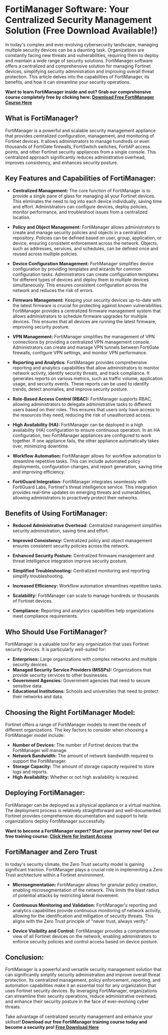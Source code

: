 # FortiManager Software: Your Centralized Security Management Solution (Free Download Available!)

In today's complex and ever-evolving cybersecurity landscape, managing multiple security devices can be a daunting task.  Organizations are constantly facing new threats and vulnerabilities, requiring them to deploy and maintain a wide range of security solutions.  FortiManager software offers a centralized and comprehensive solution for managing Fortinet devices, simplifying security administration and improving overall threat protection.  This article delves into the capabilities of FortiManager, its benefits, and how it can streamline your security operations.

**Want to learn FortiManager inside and out? Grab our comprehensive course completely free by clicking here: [Download Free FortiManager Course Here](https://udemywork.com/fortimanager-software)**

## What is FortiManager?

FortiManager is a powerful and scalable security management appliance that provides centralized configuration, management, and monitoring of Fortinet devices.  It allows administrators to manage hundreds or even thousands of FortiGate firewalls, FortiSwitch switches, FortiAP access points, and other Fortinet security appliances from a single console.  This centralized approach significantly reduces administrative overhead, improves consistency, and enhances security posture.

## Key Features and Capabilities of FortiManager:

*   **Centralized Management:**  The core function of FortiManager is to provide a single pane of glass for managing all your Fortinet devices.  This eliminates the need to log into each device individually, saving time and effort.  Administrators can configure devices, deploy policies, monitor performance, and troubleshoot issues from a centralized location.

*   **Policy and Object Management:**  FortiManager allows administrators to create and manage security policies and objects in a centralized repository.  Policies can be defined based on user, group, application, or device, ensuring consistent enforcement across the network.  Objects, such as addresses, services, and schedules, can be defined once and reused across multiple policies.

*   **Device Configuration Management:**  FortiManager simplifies device configuration by providing templates and wizards for common configuration tasks.  Administrators can create configuration templates for different types of devices and deploy them to multiple devices simultaneously.  This ensures consistent configuration across the network and reduces the risk of errors.

*   **Firmware Management:**  Keeping your security devices up-to-date with the latest firmware is crucial for protecting against known vulnerabilities.  FortiManager provides a centralized firmware management system that allows administrators to schedule firmware upgrades for multiple devices.  This ensures that all devices are running the latest firmware, improving security posture.

*   **VPN Management:**  FortiManager simplifies the management of VPN connections by providing a centralized VPN management console.  Administrators can create and manage VPN tunnels between FortiGate firewalls, configure VPN settings, and monitor VPN performance.

*   **Reporting and Analytics:**  FortiManager provides comprehensive reporting and analytics capabilities that allow administrators to monitor network activity, identify security threats, and track compliance.  It generates reports on various metrics, such as traffic volume, application usage, and security events. These reports can be used to identify trends, detect anomalies, and improve security posture.

*   **Role-Based Access Control (RBAC):**  FortiManager supports RBAC, allowing administrators to delegate administrative tasks to different users based on their roles.  This ensures that users only have access to the resources they need, reducing the risk of unauthorized access.

*   **High Availability (HA):**  FortiManager can be deployed in a high availability (HA) configuration to ensure continuous operation.  In an HA configuration, two FortiManager appliances are configured to work together.  If one appliance fails, the other appliance automatically takes over, minimizing downtime.

*   **Workflow Automation:**  FortiManager allows for workflow automation to streamline repetitive tasks. This can include automated policy deployments, configuration changes, and report generation, saving time and improving efficiency.

*   **FortiGuard Integration:** FortiManager integrates seamlessly with FortiGuard Labs, Fortinet's threat intelligence service. This integration provides real-time updates on emerging threats and vulnerabilities, allowing administrators to proactively protect their networks.

## Benefits of Using FortiManager:

*   **Reduced Administrative Overhead:**  Centralized management simplifies security administration, saving time and effort.

*   **Improved Consistency:**  Centralized policy and object management ensures consistent security policies across the network.

*   **Enhanced Security Posture:**  Centralized firmware management and threat intelligence integration improve security posture.

*   **Simplified Troubleshooting:**  Centralized monitoring and reporting simplify troubleshooting.

*   **Increased Efficiency:**  Workflow automation streamlines repetitive tasks.

*   **Scalability:**  FortiManager can scale to manage hundreds or thousands of Fortinet devices.

*   **Compliance:**  Reporting and analytics capabilities help organizations meet compliance requirements.

## Who Should Use FortiManager?

FortiManager is a valuable tool for any organization that uses Fortinet security devices. It is particularly well-suited for:

*   **Enterprises:** Large organizations with complex networks and multiple security devices.
*   **Managed Security Service Providers (MSSPs):**  Organizations that provide security services to other businesses.
*   **Government Agencies:**  Government agencies that need to secure sensitive data.
*   **Educational Institutions:**  Schools and universities that need to protect their networks and data.

## Choosing the Right FortiManager Model:

Fortinet offers a range of FortiManager models to meet the needs of different organizations. The key factors to consider when choosing a FortiManager model include:

*   **Number of Devices:**  The number of Fortinet devices that the FortiManager will manage.
*   **Network Bandwidth:**  The amount of network bandwidth required to support the FortiManager.
*   **Storage Capacity:**  The amount of storage capacity required to store logs and reports.
*   **High Availability:**  Whether or not high availability is required.

## Deploying FortiManager:

FortiManager can be deployed as a physical appliance or a virtual machine. The deployment process is relatively straightforward and well-documented. Fortinet provides comprehensive documentation and support to help organizations deploy FortiManager successfully.

**Want to become a FortiManager expert? Start your journey now! Get our free training course: [Click Here for Instant Access](https://udemywork.com/fortimanager-software)**

## FortiManager and Zero Trust

In today's security climate, the Zero Trust security model is gaining significant traction. FortiManager plays a crucial role in implementing a Zero Trust architecture within a Fortinet environment.

*   **Microsegmentation:** FortiManager allows for granular policy creation, enabling microsegmentation of the network. This limits the blast radius of potential attacks by restricting lateral movement.

*   **Continuous Monitoring and Validation:** FortiManager's reporting and analytics capabilities provide continuous monitoring of network activity, allowing for the identification and mitigation of security threats. This aligns with the Zero Trust principle of "never trust, always verify."

*   **Device Visibility and Control:** FortiManager provides a comprehensive view of all Fortinet devices on the network, enabling administrators to enforce security policies and control access based on device posture.

## Conclusion:

FortiManager is a powerful and versatile security management solution that can significantly simplify security administration and improve overall threat protection. Its centralized management, policy enforcement, reporting, and automation capabilities make it an essential tool for any organization that uses Fortinet security devices. By leveraging FortiManager, organizations can streamline their security operations, reduce administrative overhead, and enhance their security posture in the face of ever-evolving cyber threats.

Take advantage of centralized security management and enhance your skillset!  **Download our free FortiManager training course today and become a security pro! [Free Download Here](https://udemywork.com/fortimanager-software)**
